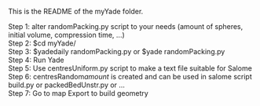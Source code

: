 This is the README of the myYade folder. </br>

Step 1: alter randomPacking.py script to your needs (amount of spheres, initial volume, compression time, ...) </br>
Step 2: $cd myYade/ </br>
Step 3: $yadedaily randomPacking.py or $yade randomPacking.py </br>
Step 4: Run Yade </br>
Step 5: Use centresUniform.py script to make a text file suitable for Salome </br>
Step 6: centresRandom*amount* is created and can be used in salome script build.py or packedBedUnstr.py or ... </br>
Step 7: Go to map Export to build geometry

